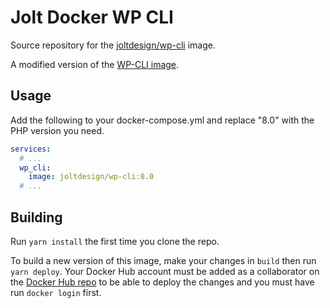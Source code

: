 # Jolt Docker WP CLI

Source repository for the [joltdesign/wp-cli](repo) image.

A modified version of the [WP-CLI image](upstream).

## Usage

Add the following to your docker-compose.yml and replace "8.0" with the PHP version you need.

```yml
services:
  # ...
  wp_cli:
    image: joltdesign/wp-cli:8.0
  # ...
```

## Building

Run `yarn install` the first time you clone the repo.

To build a new version of this image, make your changes in `build` then run `yarn deploy`. Your Docker Hub account must be added as a collaborator on the [Docker Hub repo](repo) to be able to deploy the changes and you must have run `docker login` first.

[repo]: https://hub.docker.com/r/joltdesign/wp-cli
[upstream]: https://hub.docker.com/_/wordpress/
